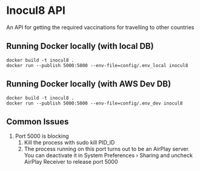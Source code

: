 # Inocul8 API
An API for getting the required vaccinations for travelling to other countries


## Running Docker locally (with local DB)
```
docker build -t inocul8 .
docker run --publish 5000:5000 --env-file=config/.env_local inocul8 
```

## Running Docker locally (with AWS Dev DB)
```
docker build -t inocul8 .
docker run --publish 5000:5000 --env-file=config/.env_dev inocul8 
```


## Common Issues
1. Port 5000 is blocking
   1. Kill the process with sudo kill PID_ID
   2. The process running on this port turns out to be an AirPlay server. You can deactivate it in System Preferences › Sharing and uncheck AirPlay Receiver to release port 5000